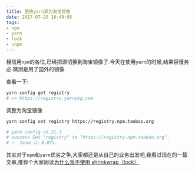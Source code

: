 ```yaml
---
title: 更换yarn源为淘宝镜像
date: 2017-07-25 16:49:05
tags:
- npm
- yarn
- lock
- cnpm
---
```



相信用`npm`的各位,已经把源切换到淘宝镜像了.今天在使用`yarn`的时候,结果巨慢务必.猜测是用了国外的镜像.

查看一下:

```bash
yarn config get registry
# => https://registry.yarnpkg.com
```

调整为淘宝镜像

```bash
yarn config set registry https://registry.npm.taobao.org

# yarn config v0.21.3
# success Set "registry" to "https://registry.npm.taobao.org".
# ✨  Done in 0.07s.
```

其实对于`npm`和`yarn`优劣之争,大家都还是从自己的业务出发吧,我看过现在的一篇文章,推荐个大家阅读[为什么我不使用 shrinkwrap（lock）](https://zhuanlan.zhihu.com/p/22934066)